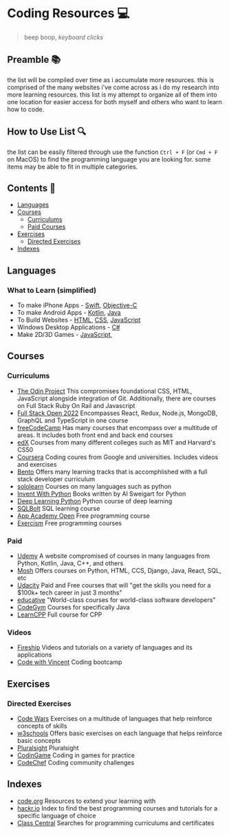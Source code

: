 # Coding Resources 💻

>beep boop, *keyboard clicks*

## Preamble 📚
the list will be compiled over time as i accumulate more resources. this is comprised of the many websites i've come across as i do my research into more learning resources. this list is my attempt to organize all of them into one location for easier access for both myself and others who want to learn how to code.

## How to Use List 🔍
the list can be easily filtered through use the function `Ctrl + F` (or `Cmd + F` on MacOS) to find the programming language you are looking for. some items may be able to fit in multiple categories.

## Contents 📑
- [Languages](#Languages)
- [Courses](#Courses)
  - [Curriculums](#Curriculums)  
  - [Paid Courses](#Paid)
- [Exercises](#Exercises)
  - [Directed Exercises](#Directed-Exercises)
- [Indexes](#Indexes)

## Languages

### What to Learn (simplified)
- To make iPhone Apps - [Swift](https://en.wikipedia.org/wiki/Swift_(programming_language)), [Objective-C](https://en.wikipedia.org/wiki/Objective-C)
- To make Android Apps - [Kotlin](https://en.wikipedia.org/wiki/Kotlin_(programming_language)), [Java](https://en.wikipedia.org/wiki/Java_(programming_language))
- To Build Websites - [HTML](https://en.wikipedia.org/wiki/HTML), [CSS](https://en.wikipedia.org/wiki/CSS), [JavaScript](https://en.wikipedia.org/wiki/JavaScript)
- Windows Desktop Applications - [C#](https://en.wikipedia.org/wiki/C_Sharp_(programming_language))
- Make 2D/3D Games - [JavaScript](https://en.wikipedia.org/wiki/JavaScript), 


## Courses

### Curriculums
- [The Odin Project](https://www.theodinproject.com/) This compromises foundational CSS, HTML, JavaScript alongside integration of Git. Additionally, there are courses on Full Stack Ruby On Rail and Javascript
- [Full Stack Open 2022](https://fullstackopen.com/en/) Encompasses React, Redux, Node.js, MongoDB, GraphQL and TypeScript in one course
- [freeCodeCamp](https://www.freecodecamp.org/) Has many courses that encompass over a multitude of areas. It includes both front end and back end courses
- [edX](https://www.edx.org/) Courses from many different colleges such as MIT and Harvard's CS50
- [Coursera](https://www.coursera.org) Coding coures from Google and universities. Includes videos and exercises
- [Bento](https://bento.io/) Offers many learning tracks that is accomphlished with a full stack developer curriculum
- [sololearn](https://www.sololearn.com/home) Courses on many languages such as python
- [Invent With Python](http://inventwithpython.com/) Books written by Al Sweigart for Python
- [Deep Learning Python](https://www.coursera.org/learn/machine-learning?ranMID=40328&ranEAID=PtFMiHYfEVk&ranSiteID=PtFMiHYfEVk-JjbutIKBSmqXDt6KcTv4Zg&siteID=PtFMiHYfEVk-JjbutIKBSmqXDt6KcTv4Zg&utm_content=10&utm_medium=partners&utm_source=linkshare&utm_campaign=PtFMiHYfEVk) Python course of deep learning
- [SQLBolt](https://sqlbolt.com/) SQL learning course
- [App Academy Open](https://www.appacademy.io/course/app-academy-open) Free programming course
- [Exercism](https://exercism.org/) Free programming courses

### Paid
- [Udemy](https://www.udemy.com/) A website compromised of courses in many languages from Python, Kotlin, Java, C++, and others
- [Mosh](https://codewithmosh.com/) Offers courses on Python, HTML, CCS, Django, Java, React, SQL, etc
- [Udacity](https://www.udacity.com/) Paid and Free courses that will "get the skills you need for a $100k+ tech career in just 3 months"
- [educative](https://www.educative.io/) "World-class courses for world-class software developers"
- [CodeGym](https://codegym.cc) Courses for specifically Java
- [LearnCPP](https://www.learncpp.com/) Full course for CPP

### Videos
- [Fireship](https://www.youtube.com/c/Fireship/featured) Videos and tutorials on a variety of languages and its applications
- [Code with Vincent](https://www.youtube.com/c/CodewithVincent/featured) Coding bootcamp

## Exercises

### Directed Exercises
- [Code Wars](https://www.codewars.com) Exercises on a multitude of languages that help reinforce concepts of skills
- [w3schools](https://www.w3schools.com) Offers basic exercises on each language that helps reinforce basic concepts
- [Pluralsight](https://www.pluralsight.com/) Pluralsight
- [CodinGame](https://www.codingame.com/home) Coding in games for practice
- [CodeChef](https://www.codechef.com/) Coding community challenges

## Indexes
- [code.org](https://code.org/beyond/extended-learning) Resources to extend your learning with
- [hackr.io](https://hackr.io) Index to find the best programming courses and tutorials for a specific language of choice
- [Class Central](https://www.classcentral.com/) Searches for programming curriculums and certificates









